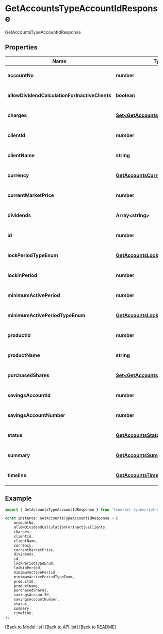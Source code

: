 # GetAccountsTypeAccountIdResponse

GetAccountsTypeAccountIdResponse

## Properties

Name | Type | Description | Notes
------------ | ------------- | ------------- | -------------
**accountNo** | **number** |  | [optional] [default to undefined]
**allowDividendCalculationForInactiveClients** | **boolean** |  | [optional] [default to undefined]
**charges** | [**Set&lt;GetAccountsCharges&gt;**](GetAccountsCharges.md) |  | [optional] [default to undefined]
**clientId** | **number** |  | [optional] [default to undefined]
**clientName** | **string** |  | [optional] [default to undefined]
**currency** | [**GetAccountsCurrency**](GetAccountsCurrency.md) |  | [optional] [default to undefined]
**currentMarketPrice** | **number** |  | [optional] [default to undefined]
**dividends** | **Array&lt;string&gt;** |  | [optional] [default to undefined]
**id** | **number** |  | [optional] [default to undefined]
**lockPeriodTypeEnum** | [**GetAccountsLockPeriodTypeEnum**](GetAccountsLockPeriodTypeEnum.md) |  | [optional] [default to undefined]
**lockinPeriod** | **number** |  | [optional] [default to undefined]
**minimumActivePeriod** | **number** |  | [optional] [default to undefined]
**minimumActivePeriodTypeEnum** | [**GetAccountsLockPeriodTypeEnum**](GetAccountsLockPeriodTypeEnum.md) |  | [optional] [default to undefined]
**productId** | **number** |  | [optional] [default to undefined]
**productName** | **string** |  | [optional] [default to undefined]
**purchasedShares** | [**Set&lt;GetAccountsPurchasedShares&gt;**](GetAccountsPurchasedShares.md) |  | [optional] [default to undefined]
**savingsAccountId** | **number** |  | [optional] [default to undefined]
**savingsAccountNumber** | **number** |  | [optional] [default to undefined]
**status** | [**GetAccountsStatus**](GetAccountsStatus.md) |  | [optional] [default to undefined]
**summary** | [**GetAccountsSummary**](GetAccountsSummary.md) |  | [optional] [default to undefined]
**timeline** | [**GetAccountsTimeline**](GetAccountsTimeline.md) |  | [optional] [default to undefined]

## Example

```typescript
import { GetAccountsTypeAccountIdResponse } from 'fineract-typescript-client';

const instance: GetAccountsTypeAccountIdResponse = {
    accountNo,
    allowDividendCalculationForInactiveClients,
    charges,
    clientId,
    clientName,
    currency,
    currentMarketPrice,
    dividends,
    id,
    lockPeriodTypeEnum,
    lockinPeriod,
    minimumActivePeriod,
    minimumActivePeriodTypeEnum,
    productId,
    productName,
    purchasedShares,
    savingsAccountId,
    savingsAccountNumber,
    status,
    summary,
    timeline,
};
```

[[Back to Model list]](../README.md#documentation-for-models) [[Back to API list]](../README.md#documentation-for-api-endpoints) [[Back to README]](../README.md)
